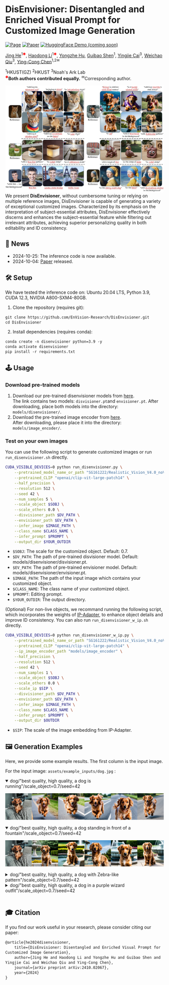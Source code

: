 # DisEnvisioner: Disentangled and Enriched Visual Prompt for Customized Image Generation

[![Page](https://img.shields.io/badge/Project-Website-pink?logo=googlechrome&logoColor=white)](https://disenvisioner.github.io/)
[![Paper](https://img.shields.io/badge/arXiv-Paper-b31b1b?logo=arxiv&logoColor=white)](https://arxiv.org/abs/2410.02067)
[![HuggingFace Demo (coming soon)](https://img.shields.io/badge/🤗%20HuggingFace-Demo-yellow)](https://huggingface.co/spaces/haodongli/DisEnvisioner)

[Jing He](https://scholar.google.com/citations?hl=en&user=RsLS11MAAAAJ)<sup>1<span style="color:red;">&#10033;</span></sup>,
[Haodong Li](https://haodong-li.com/)<sup>1<span style="color:red;">&#10033;</span></sup>,
[Yongzhe Hu]()<sup></sup>,
[Guibao Shen](https://scholar.google.com/citations?user=d8VVM4UAAAAJ&hl=en)<sup>1</sup>,
[Yingjie Cai](https://yjcaimeow.github.io/)<sup>3</sup>,
[Weichao Qiu](https://weichaoqiu.com/)<sup>3</sup>,
[Ying-Cong Chen](https://www.yingcong.me/)<sup>1,2&#9993;</sup>

<span class="author-block"><sup>1</sup>HKUST(GZ)</span>
<span class="author-block"><sup>2</sup>HKUST</span>
<span class="author-block"><sup>3</sup>Noah's Ark Lab</span><br>
<span class="author-block">
    <sup style="color:red;">&#10033;</sup><strong>Both authors contributed equally.</strong>
    <sup>&#9993;</sup>Corresponding author.
</span>

![teaser](assets/teaser.jpg)
We present **DisEnvisioner**, without cumbersome tuning or relying on multiple reference images, DisEnvisioner is capable of generating a variety of exceptional customized images. Characterized by its emphasis on the interpretation of subject-essential attributes, DisEnvisioner effectively discerns and enhances the subject-essential feature while filtering out irrelevant attributes, achieving superior personalizing quality in both editability and ID consistency.

## 📢 News
- 2024-10-25: The inference code is now available. 
- 2024-10-04: [Paper](https://arxiv.org/abs/2410.02067) released. 

## 🛠️ Setup
We have tested the inference code on: Ubuntu 20.04 LTS, Python 3.9, CUDA 12.3, NVIDIA A800-SXM4-80GB.

1. Clone the repository (requires git):
```
git clone https://github.com/EnVision-Research/DisEnvisioner.git
cd DisEnvisioner
```
2. Install dependencies (requires conda):
```
conda create -n disenvisioner python=3.9 -y
conda activate disenvisioner
pip install -r requirements.txt 
```

## 🕹️ Usage
### Download pre-trained models
1. Download our pre-trained disenvisioner models from [here](https://huggingface.co/jingheya/DisEnvisioner/tree/main/disenvisioner). <br>
The link contains two models: `disvisioner.pt`and `envisioner.pt`. After downloading, place both models into the directory: `models/disenvisioner/`. 
2. Download the pre-trained image encoder from [here](https://huggingface.co/jingheya/DisEnvisioner/tree/main/image_encoder). <br>
After downloading, please place it into the  directory: `models/image_encoder/`. 

### Test on your own images
You can use the following script to generate customized images or run `run_disenvisioner.sh` directly.
```bash
CUDA_VISIBLE_DEVICES=0 python run_disenvisioner.py \
    --pretrained_model_name_or_path "SG161222/Realistic_Vision_V4.0_noVAE" \
    --pretrained_CLIP "openai/clip-vit-large-patch14" \
    --half_precision \
    --resolution 512 \
    --seed 42 \
    --num_samples 5 \
    --scale_object $SOBJ \
    --scale_others 0.0 \
    --disvisioner_path $DV_PATH \
    --envisioner_path $EV_PATH \
    --infer_image $IMAGE_PATH \
    --class_name $CLASS_NAME \
    --infer_prompt $PROMPT \
    --output_dir $YOUR_OUTDIR
```
- `$SOBJ`: The scale for the customized object. Default: 0.7. 
- `$DV_PATH`: The path of pre-trained disvisioner model. Default: models/disenvisioner/disvisioner.pt. 
- `$EV_PATH`: The path of pre-trained envisioner model. Default: models/disenvisioner/envisioner.pt. 
- `$IMAGE_PATH`: The path of the input image which contains your customized object. 
- `$CLASS_NAME`: The class name of your customized object. 
- `$PROMPT`: Editing prompt. 
- `$YOUR_OUTDIR`: The output directory.


(Optional) For non-live objects, we recommand running the following script, which incorporates the weights of [IP-Adapter](https://github.com/tencent-ailab/IP-Adapter), to enhance object details and improve ID consistency. You can also run `run_disenvisioner_w_ip.sh` directly. 
```bash
CUDA_VISIBLE_DEVICES=0 python run_disenvisioner_w_ip.py \
    --pretrained_model_name_or_path "SG161222/Realistic_Vision_V4.0_noVAE" \
    --pretrained_CLIP "openai/clip-vit-large-patch14" \
    --ip_image_encoder_path "models/image_encoder" \
    --half_precision \
    --resolution 512 \
    --seed 42 \
    --num_samples 1 \
    --scale_object $SOBJ \
    --scale_others 0.0 \
    --scale_ip $SIP \
    --disvisioner_path $DV_PATH \
    --envisioner_path $EV_PATH \
    --infer_image $IMAGE_PATH \
    --class_name $CLASS_NAME \
    --infer_prompt $PROMPT \
    --output_dir $OUTDIR 
```
- `$SIP`: The scale of the image embedding from IP-Adapter. 


## 🖼️ Generation Examples
Here, we provide some example results. The first column is the input image. 

For the input image: `assets/example_inputs/dog.jpg` :
<details open>
<summary>dog/"best quality, high quality, a dog is running"/scale_object=0.7/seed=42</summary>

![example](assets/example_results/dog/sobj0.7_soth0.0_[best%20quality,%20high%20quality,%20a%20dog%20is%20running.%20]_seed42.png)
</details>

<details open>
<summary>dog/"best quality, high quality, a dog standing in front of a fountain"/scale_object=0.7/seed=42</summary>

![example](assets/example_results/dog/sobj0.7_soth0.0_[best%20quality,%20high%20quality,%20a%20dog%20standing%20in%20front%20of%20a%20fountain]_seed42.png)
</details>

<details>
<summary>dog/"best quality, high quality, a dog with Zebra-like pattern"/scale_object=0.7/seed=42</summary>

![example](assets/example_results/dog/sobj0.7_soth0.0_[best%20quality,%20high%20quality,%20a%20dog%20with%20Zebra-like%20pattern.%20]_seed42.png)
</details>

<details>
<summary>dog/"best quality, high quality, a dog in a purple wizard outfit"/scale_object=0.7/seed=42</summary>

![example](assets/example_results/dog/sobj0.7_soth0.0_[best%20quality,%20high%20quality,%20a%20dog%20in%20a%20purple%20wizard%20outfit]_seed42.png)
</details>
<br>



## 🎓 Citation
If you find our work useful in your research, please consider citing our paper:
```
@article{he2024disenvisioner,
    title={DisEnvisioner: Disentangled and Enriched Visual Prompt for Customized Image Generation},
    author={Jing He and Haodong Li and Yongzhe Hu and Guibao Shen and Yingjie Cai and Weichao Qiu and Ying-Cong Chen},
    journal={arXiv preprint arXiv:2410.02067},
    year={2024}
}
```
